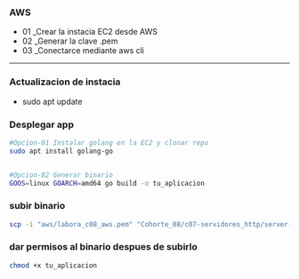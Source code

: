 ### AWS

- 01 _Crear la instacia EC2 desde AWS
- 02 _Generar la clave .pem
- 03 _Conectarce mediante aws cli

---
### Actualizacion de instacia 

- sudo apt update

### Desplegar app
```bash
#Opcion-01 Instalar golang en la EC2 y clonar repo
sudo apt install golang-go


#Opcion-02 Generar binario
GOOS=linux GOARCH=amd64 go build -o tu_aplicacion
```


### subir binario
```bash
scp -i "aws/labora_c08_aws.pem" "Cohorte_08/c07-servidores_http/server-http" ubuntu@ec2-18-222-58-105.us-east-2.compute.amazonaws.com:/home/ubuntu/
```

### dar permisos al binario despues de subirlo
```bash
chmod +x tu_aplicacion
```